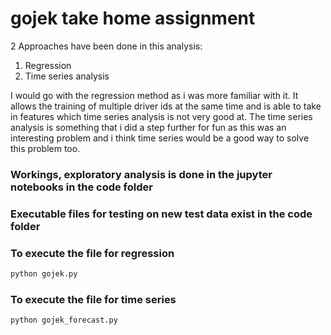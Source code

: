 # gojek take home assignment
 2 Approaches have been done in this analysis:
 1. Regression
 2. Time series analysis

 I would go with the regression method as i was more familiar with it. 
 It allows the training of multiple driver ids at the same time and is able to take in features which time series analysis is not very good at.
The time series analysis is something that i did a step further for fun as this was an interesting problem and i think time series would be a good way to solve this problem too. 

### Workings, exploratory analysis is done in the jupyter notebooks in the code folder

### Executable files for testing on new test data exist in the code folder

### To execute the file for regression
```python 
python gojek.py
```

### To execute the file for time series
```python 
python gojek_forecast.py
```


